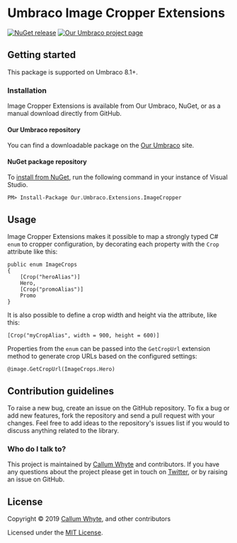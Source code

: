 # Umbraco Image Cropper Extensions

[![NuGet release](https://img.shields.io/nuget/v/Our.Umbraco.Extensions.ImageCropper.svg)](https://www.nuget.org/packages/Our.Umbraco.Extensions.ImageCropper/)
[![Our Umbraco project page](https://img.shields.io/badge/our-umbraco-orange.svg)](https://our.umbraco.com/packages/developer-tools/image-cropper-extensions/)

## Getting started

This package is supported on Umbraco 8.1+.

### Installation

Image Cropper Extensions is available from Our Umbraco, NuGet, or as a manual download directly from GitHub.

#### Our Umbraco repository

You can find a downloadable package on the [Our Umbraco](https://our.umbraco.com/packages/developer-tools/image-cropper-extensions/) site.

#### NuGet package repository

To [install from NuGet](https://www.nuget.org/packages/Our.Umbraco.Extensions.ImageCropper/), run the following command in your instance of Visual Studio.

    PM> Install-Package Our.Umbraco.Extensions.ImageCropper

## Usage

Image Cropper Extensions makes it possible to map a strongly typed C# `enum` to cropper configuration, by decorating each property with the `Crop` attribute like this:

```
public enum ImageCrops
{
    [Crop("heroAlias")]
    Hero,
    [Crop("promoAlias")]
    Promo
}
```

It is also possible to define a crop width and height via the attribute, like this:

```
[Crop("myCropAlias", width = 900, height = 600)]
```

Properties from the `enum` can be passed into the `GetCropUrl` extension method to generate crop URLs based on the configured settings:

```
@image.GetCropUrl(ImageCrops.Hero)
```

## Contribution guidelines

To raise a new bug, create an issue on the GitHub repository. To fix a bug or add new features, fork the repository and send a pull request with your changes. Feel free to add ideas to the repository's issues list if you would to discuss anything related to the library.

### Who do I talk to?

This project is maintained by [Callum Whyte](https://callumwhyte.com/) and contributors. If you have any questions about the project please get in touch on [Twitter](https://twitter.com/callumbwhyte), or by raising an issue on GitHub.

## License

Copyright &copy; 2019 [Callum Whyte](https://callumwhyte.com/), and other contributors

Licensed under the [MIT License](LICENSE.md).